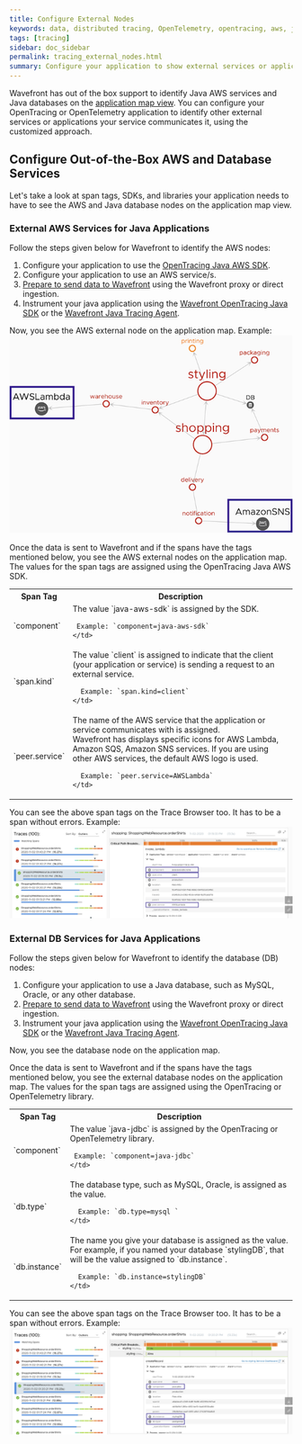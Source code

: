 ```yaml
---
title: Configure External Nodes
keywords: data, distributed tracing, OpenTelemetry, opentracing, aws, java
tags: [tracing]
sidebar: doc_sidebar
permalink: tracing_external_nodes.html
summary: Configure your application to show external services or applications
---
```


Wavefront has out of the box support to identify Java AWS services and Java databases on the [application map view](tracing_ui_overview.html#application-map). You can configure your OpenTracing or OpenTelemetry application to identify other external services or applications your service communicates it, using the customized approach.

## Configure Out-of-the-Box AWS and Database Services

Let's take a look at span tags, SDKs, and libraries your application needs to have to see the AWS and Java database nodes on the application map view.

### External AWS Services for Java Applications

Follow the steps given below for Wavefront to identify the AWS nodes:

1. Configure your application to use the [OpenTracing Java AWS SDK](https://github.com/opentracing-contrib/java-aws-sdk).
1. Configure your application to use an AWS service/s. 
1. [Prepare to send data to Wavefront](tracing_instrumenting_frameworks.html#step-1-prepare-to-send-data-to-wavefront) using the Wavefront proxy or direct ingestion.
1. Instrument your java application using the [Wavefront OpenTracing Java SDK](https://github.com/wavefrontHQ/wavefront-opentracing-sdk-java) or the [Wavefront Java Tracing Agent](https://github.com/wavefrontHQ/wavefront-opentracing-bundle-java).

Now, you see the AWS external node on the application map.
Example:
![Shows the application map view that has two external AWS nodes.](images/tracing_aws_external_nodes.png)

Once the data is sent to Wavefront and if the spans have the tags mentioned below, you see the AWS external nodes on the application map. The values for the span tags are assigned using the OpenTracing Java AWS SDK.

<table style="width; 100;">
  <tr>
    <th width="20%">
      Span Tag
    </th>
    <th width="80%">
      Description
    </th>
  </tr>
  <tr>
    <td markdown="span">
      `component`
    </td>
    <td markdown="span">
     The value `java-aws-sdk` is assigned by the SDK.
     
     Example: `component=java-aws-sdk`
    </td>
  </tr>
  <tr>
    <td markdown="span">
      `span.kind`
    </td>
    <td markdown="span">
      The value `client` is assigned to indicate that the client (your application or service) is sending a request to an external service.
      
      Example: `span.kind=client`
    </td>
  </tr>
  <tr>
    <td markdown="span">
      `peer.service`
    </td>
    <td markdown="span">
      The name of the AWS service that the application or service communicates with is assigned.<br/>
      Wavefront has displays specific icons for AWS Lambda, Amazon SQS, Amazon SNS services. If you are using other AWS services, the default AWS logo is used.
      
      Example: `peer.service=AWSLambda`
    </td>
  </tr>
</table>

You can see the above span tags on the Trace Browser too. It has to be a span without errors.
Example:
![Shows the details of a trace that has the span tags component, span.kind, and peer.service.](images/tracing_external_aws_tracing_browser.png)
  
### External DB Services for Java Applications

Follow the steps given below for Wavefront to identify the database (DB) nodes:

1. Configure your application to use a Java database, such as MySQL, Oracle, or any other database. 
1. [Prepare to send data to Wavefront](tracing_instrumenting_frameworks.html#step-1-prepare-to-send-data-to-wavefront) using the Wavefront proxy or direct ingestion.
1. Instrument your java application using the [Wavefront OpenTracing Java SDK](https://github.com/wavefrontHQ/wavefront-opentracing-sdk-java) or the [Wavefront Java Tracing Agent](https://github.com/wavefrontHQ/wavefront-opentracing-bundle-java).

Now, you see the database node on the application map.

Once the data is sent to Wavefront and if the spans have the tags mentioned below, you see the external database nodes on the application map. The values for the span tags are assigned using the OpenTracing or OpenTelemetry library.

<table style="width; 100;">
  <tr>
    <th width="20%">
      Span Tag
    </th>
    <th width="80%">
      Description
    </th>
  </tr>
  <tr>
    <td markdown="span">
      `component`
    </td>
    <td markdown="span">
     The value `java-jdbc` is assigned by the OpenTracing or OpenTelemetry library.
     
     Example: `component=java-jdbc`
    </td>
  </tr>
  <tr>
    <td markdown="span">
      `db.type`
    </td>
    <td markdown="span">
      The database type, such as MySQL, Oracle, is assigned as the value.
      
      Example: `db.type=mysql `
    </td>
  </tr>
  <tr>
    <td markdown="span">
      `db.instance`
    </td>
    <td markdown="span">
      The name you give your database is assigned as the value. For example, if you named your database `stylingDB`, that will be the value assigned to `db.instance`.
      
      Example: `db.instance=stylingDB`
    </td>
  </tr>
</table>

You can see the above span tags on the Trace Browser too. It has to be a span without errors.
Example:
![Shows the details of a trace that has the span tags component, db.type, and db.instance.](images/tracing_db_traces_browser.png)
